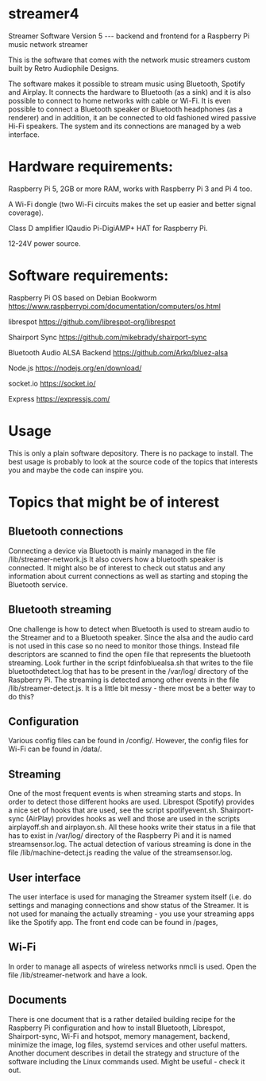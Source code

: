 # streamer4

Streamer Software Version 5 --- backend and frontend for a Raspberry Pi music network streamer

This is the software that comes with the network music streamers custom built by Retro Audiophile Designs.

The software makes it possible to stream music using Bluetooth, Spotify and Airplay. It connects the hardware to Bluetooth (as a sink) and it is also possible to connect to home networks with cable or Wi-Fi. It is even possible to connect a Bluetooth speaker or Bluetooth headphones (as a renderer) and in addition, it an be connected to old fashioned wired passive Hi-Fi speakers. The system and its connections are managed by a web interface.

Hardware requirements:
=====================
Raspberry Pi 5, 2GB or more RAM, works with Raspberry Pi 3 and Pi 4 too.

A Wi-Fi dongle (two Wi-Fi circuits makes the set up easier and better signal coverage).

Class D amplifier IQaudio Pi-DigiAMP+ HAT for Raspberry Pi.

12-24V power source.

Software requirements:
=====================
Raspberry Pi OS based on Debian Bookworm https://www.raspberrypi.com/documentation/computers/os.html

librespot https://github.com/librespot-org/librespot

Shairport Sync https://github.com/mikebrady/shairport-sync

Bluetooth Audio ALSA Backend https://github.com/Arkq/bluez-alsa

Node.js https://nodejs.org/en/download/

socket.io https://socket.io/

Express https://expressjs.com/

Usage
====

This is only a plain software depository. There is no package to install. The best usage is probably to look at the source code of the topics that interests you and maybe the code can inspire you.

Topics that might be of interest
================================
Bluetooth connections
---------------------
Connecting a device via Bluetooth is mainly managed in the file /lib/streamer-network.js It also covers how a bluetooth speaker is connected. It might also be of interest to check out status and any information about current connections as well as starting and stoping the Bluetooth service.

Bluetooth streaming
--------------------
One challenge is how to detect when Bluetooth is used to stream audio to the Streamer and to a Bluetooth speaker. Since the alsa and the audio card is not used in this case so no need to monitor those things. Instead file descriptors are scanned to find the open file that represents the bluetooth streaming. Look further in the script fdinfobluealsa.sh that writes to the file bluetoothdetect.log that has to be present in the /var/log/ directory of the Raspberry Pi. The streaming is detected among other events in the file /lib/streamer-detect.js. It is a little bit messy - there most be a better way to do this?

Configuration
-------------
Various config files can be found in /config/. However, the config files for Wi-Fi can be found in /data/.

Streaming
---------
One of the most frequent events is when streaming starts and stops. In order to detect those different hooks are used. Librespot (Spotify) provides a nice set of hooks that are used, see the script spotifyevent.sh. Shairport-sync (AirPlay) provides hooks as well and those are used in the scripts airplayoff.sh and airplayon.sh. All these hooks write their status in a file that has to exist in /var/log/ directory of the Raspberry Pi and it is named streamsensor.log. The actual detection of various streaming is done in the file /lib/machine-detect.js reading the value of the streamsensor.log. 

User interface
--------------
The user interface is used for managing the Streamer system itself (i.e. do settings and managing connections and show status of the Streamer. It is not used for manaing the actually streaming - you use your streaming apps like the Spotify app. The front end code can be found in /pages,

Wi-Fi
-----
In order to manage all aspects of wireless networks nmcli is used. Open the file /lib/streamer-network and have a look.

Documents
----------
There is one document that is a rather detailed building recipe for the Raspberry Pi configuration and how to install Bluetooth, Librespot, Shairport-sync, Wi-Fi and hotspot, memory management, backend, minimize the image, log files, systemd services and other useful matters. Another document describes in detail the strategy and structure of the software including the Linux commands used. Might be useful - check it out.
